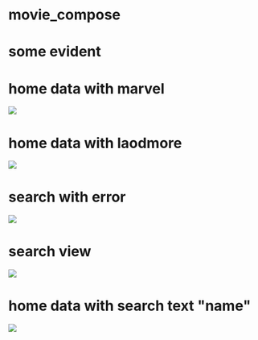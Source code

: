 # movie_compose
# some evident
# home data with marvel
![](image/movie_with_marvel.png)
# home data with laodmore
![](image/loadmore.png)
# search with error
![](image/error.png)
# search view
![](image/search.png)
# home data with search text "name"
![](image/dislay_movie_name.png)
